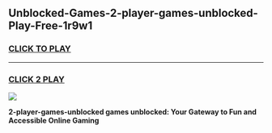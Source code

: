 
## Unblocked-Games-2-player-games-unblocked-Play-Free-1r9w1
<h3>
<a href="https://premium76.site?title=2-player-games-unblocked&ref=23A">CLICK TO PLAY</a></h3>
<hr>

<h3>
<a href="https://premium76.site?title=2-player-games-unblocked&ref=23A">CLICK 2 PLAY</a>
  
</h3>

<a href="https://premium76.site?title=2-player-games-unblocked&ref=23A"><img src="https://clearcache.store/games.png"></a>


**2-player-games-unblocked games unblocked: Your Gateway to Fun and Accessible Online Gaming**
